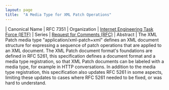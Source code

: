 ```yaml
---
layout: page
title:  "A Media Type for XML Patch Operations"
---
```


| Canonical Name | RFC 7351
| Organization | [Internet Engineering Task Force (IETF)](..)
| Series | [Request for Comments (RFC)](..)
| Abstract | The XML Patch media type "application/xml-patch+xml" defines an XML document structure for expressing a sequence of patch operations that are applied to an XML document. The XML Patch document format's foundations are defined in RFC 5261, this specification defines a document format and a media type registration, so that XML Patch documents can be labeled with a media type, for example in HTTP conversations. In addition to the media type registration, this specification also updates RFC 5261 in some aspects, limiting these updates to cases where RFC 5261 needed to be fixed, or was hard to understand.